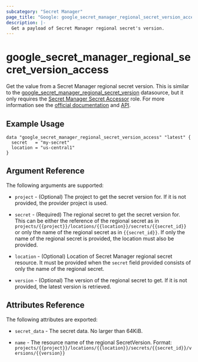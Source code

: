 ```yaml
---
subcategory: "Secret Manager"
page_title: "Google: google_secret_manager_regional_secret_version_access"
description: |-
  Get a payload of Secret Manager regional secret's version.
---
```


# google_secret_manager_regional_secret_version_access

Get the value from a Secret Manager regional secret version. This is similar to the [google_secret_manager_regional_secret_version](https://registry.terraform.io/providers/hashicorp/google/latest/docs/data-sources/secret_manager_regional_secret_version) datasource, but it only requires the [Secret Manager Secret Accessor](https://cloud.google.com/secret-manager/docs/access-control#secretmanager.secretAccessor) role. For more information see the [official documentation](https://cloud.google.com/secret-manager/docs/regional-secrets-overview) and [API](https://cloud.google.com/secret-manager/docs/reference/rest/v1/projects.locations.secrets.versions/access).

## Example Usage

```hcl
data "google_secret_manager_regional_secret_version_access" "latest" {
  secret   = "my-secret"
  location = "us-central1"
}
```

## Argument Reference

The following arguments are supported:

- `project` - (Optional) The project to get the secret version for. If it
    is not provided, the provider project is used.

- `secret` - (Required) The regional secret to get the secret version for.
    This can be either the reference of the regional secret as in `projects/{{project}}/locations/{{location}}/secrets/{{secret_id}}` or only the name of the regional secret as in `{{secret_id}}`. If only the name of the regional secret is provided, the location must also be provided.

- `location` - (Optional) Location of Secret Manager regional secret resource.
    It must be provided when the `secret` field provided consists of only the name of the regional secret.

- `version` - (Optional) The version of the regional secret to get. If it
    is not provided, the latest version is retrieved.

## Attributes Reference

The following attributes are exported:

- `secret_data` - The secret data. No larger than 64KiB.

- `name` - The resource name of the regional SecretVersion. Format:
  `projects/{{project}}/locations/{{location}}/secrets/{{secret_id}}/versions/{{version}}`
